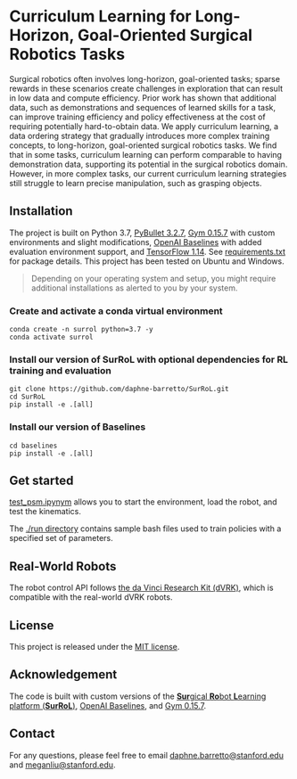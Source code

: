 # Curriculum Learning for Long-Horizon, Goal-Oriented Surgical Robotics Tasks

Surgical robotics often involves long-horizon, goal-oriented tasks; sparse rewards in these scenarios create challenges in exploration that can result in low data and compute efficiency. Prior work has shown that additional data, such as demonstrations and sequences of learned skills for a task, can improve training efficiency and policy effectiveness at the cost of requiring potentially hard-to-obtain data. We apply curriculum learning, a data ordering strategy that gradually introduces more complex training concepts, to long-horizon, goal-oriented surgical robotics tasks. We find that in some tasks, curriculum learning can perform comparable to having demonstration data, supporting its potential in the surgical robotics domain. However, in more complex tasks, our current curriculum learning strategies still struggle to learn precise manipulation, such as grasping objects.

## Installation

The project is built on Python 3.7,
[PyBullet 3.2.7](https://github.com/bulletphysics/bullet3),
[Gym 0.15.7](https://github.com/openai/gym/releases/tag/0.15.7) with custom environments and slight modifications,
[OpenAI Baselines](https://github.com/openai/baselines) with added evaluation environment support, and
[TensorFlow 1.14](https://www.tensorflow.org/install/pip). See [requirements.txt](./requirements.txt) for package details. This project has been tested on Ubuntu and Windows.

> Depending on your operating system and setup, you might require additional installations as alerted to you by your system.

### Create and activate a conda virtual environment

```shell
conda create -n surrol python=3.7 -y
conda activate surrol
```

### Install our version of SurRoL with optional dependencies for RL training and evaluation

```shell
git clone https://github.com/daphne-barretto/SurRoL.git 
cd SurRoL
pip install -e .[all]
```

### Install our version of Baselines

```shell
cd baselines
pip install -e .[all]
```

## Get started

[test_psm.ipynym](./tests/test_psm.ipynb) allows you to start the environment, load the robot, and test the kinematics.

The [./run directory](./run) contains sample bash files used to train policies with a specified set of parameters.

## Real-World Robots

The robot control API follows [the da Vinci Research Kit (dVRK)](https://github.com/jhu-dvrk/dvrk-ros/tree/master/dvrk_python/src/dvrk), which is compatible with the real-world dVRK robots.

## License

This project is released under the [MIT license](LICENSE).

## Acknowledgement

The code is built with custom versions of the [**Sur**gical **Ro**bot **L**earning platform (**SurRoL**)](https://med-air.github.io/SurRoL/), [OpenAI Baselines](https://github.com/openai/baselines), and [Gym 0.15.7](https://github.com/openai/gym/releases/tag/0.15.7).

## Contact
For any questions, please feel free to email <a href="mailto:daphne.barretto@stanford.edu">daphne.barretto@stanford.edu</a> and <a href="mailto:meganliu@stanford.edu">meganliu@stanford.edu</a>.
